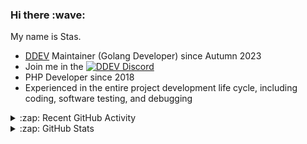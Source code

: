 <h3>Hi there :wave:</h3>

My name is Stas.

- [DDEV](https://github.com/ddev/ddev) Maintainer (Golang Developer) since Autumn 2023
- Join me in the [![DDEV Discord](https://img.shields.io/discord/664580571770388500?logo=discord&logoColor=%23fff&label=DDEV%20Discord&link=https%3A%2F%2Fddev.com%2Fs%2Fdiscord)](https://ddev.com/s/discord)
- PHP Developer since 2018
- Experienced in the entire project development life cycle, including coding, software testing, and debugging

<details>
  <summary>:zap: Recent GitHub Activity</summary>

<!--RECENT_ACTIVITY:start-->
1. 💬 Commented on [#5862](https://github.com/ddev/ddev/issues/5862#issuecomment-2780603075) in [ddev/ddev](https://github.com/ddev/ddev)<br>
2. 💪 Opened PR [#7189](https://github.com/ddev/ddev/pull/7189) in [ddev/ddev](https://github.com/ddev/ddev)<br>
3. 💬 Commented on [#5862](https://github.com/ddev/ddev/issues/5862#issuecomment-2780584531) in [ddev/ddev](https://github.com/ddev/ddev)<br>
4. 👍 Approved [#7182](https://github.com/ddev/ddev/pull/7182#pullrequestreview-2743748879) in [ddev/ddev](https://github.com/ddev/ddev)<br>
5. 👍 Approved [#7182](https://github.com/ddev/ddev/pull/7182#pullrequestreview-2743748879) in [ddev/ddev](https://github.com/ddev/ddev)<br>
6. 👍 Approved [#7182](https://github.com/ddev/ddev/pull/7182#pullrequestreview-2743748879) in [ddev/ddev](https://github.com/ddev/ddev)<br>
7. 💬 Commented on [#7062](https://github.com/ddev/ddev/pull/7062#issuecomment-2779327072) in [ddev/ddev](https://github.com/ddev/ddev)<br>
8. 💬 Commented on [#7188](https://github.com/ddev/ddev/pull/7188#discussion_r2029096582) in [ddev/ddev](https://github.com/ddev/ddev)<br>
9. 👍 Approved [#7166](https://github.com/ddev/ddev/pull/7166#pullrequestreview-2743529712) in [ddev/ddev](https://github.com/ddev/ddev)<br>
10. 💬 Commented on [#7178](https://github.com/ddev/ddev/issues/7178#issuecomment-2778959083) in [ddev/ddev](https://github.com/ddev/ddev)<br>
11. 💬 Commented on [#7178](https://github.com/ddev/ddev/issues/7178#issuecomment-2777930965) in [ddev/ddev](https://github.com/ddev/ddev)<br>
12. 💬 Commented on [#25](https://github.com/ddev/vscode-ddev-manager/issues/25#issuecomment-2776471954) in [ddev/vscode-ddev-manager](https://github.com/ddev/vscode-ddev-manager)<br>
13. 💬 Commented on [#25](https://github.com/ddev/vscode-ddev-manager/issues/25#issuecomment-2776458288) in [ddev/vscode-ddev-manager](https://github.com/ddev/vscode-ddev-manager)<br>
14. 💬 Commented on [#7185](https://github.com/ddev/ddev/issues/7185#issuecomment-2776269598) in [ddev/ddev](https://github.com/ddev/ddev)<br>
15. 💬 Commented on [#7187](https://github.com/ddev/ddev/pull/7187#issuecomment-2775710635) in [ddev/ddev](https://github.com/ddev/ddev)<br>
16. 💪 Opened PR [#7187](https://github.com/ddev/ddev/pull/7187) in [ddev/ddev](https://github.com/ddev/ddev)<br>
17. 💬 Commented on [#7185](https://github.com/ddev/ddev/issues/7185#issuecomment-2775536565) in [ddev/ddev](https://github.com/ddev/ddev)<br>
18. 💪 Opened PR [#7186](https://github.com/ddev/ddev/pull/7186) in [ddev/ddev](https://github.com/ddev/ddev)<br>
19. 💬 Commented on [#7159](https://github.com/ddev/ddev/issues/7159#issuecomment-2775389631) in [ddev/ddev](https://github.com/ddev/ddev)<br>
20. 💬 Commented on [#7185](https://github.com/ddev/ddev/issues/7185#issuecomment-2775386657) in [ddev/ddev](https://github.com/ddev/ddev)<br>
<!--RECENT_ACTIVITY:end-->

</details>

<details>
  <summary>:zap: GitHub Stats</summary>

  <picture>
    <source
      srcset="https://github-readme-stats.vercel.app/api?username=stasadev&show_icons=true&count_private=true&include_all_commits=true&hide_border=true&theme=tokyonight"
      media="(prefers-color-scheme: dark)"
    />
    <source
      srcset="https://github-readme-stats.vercel.app/api?username=stasadev&show_icons=true&count_private=true&include_all_commits=true&hide_border=true"
      media="(prefers-color-scheme: light), (prefers-color-scheme: no-preference)"
    />
    <img src="https://github-readme-stats.vercel.app/api?username=stasadev&show_icons=true&count_private=true&include_all_commits=true&hide_border=true" />
  </picture>

</details>

